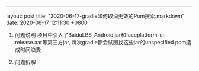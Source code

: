 ---
layout: post
title:  "2020-06-17-gradle如何取消无效的Pom搜索.markdown"
date:   2020-06-17 12:11:30 +0800

1. 问题说明
项目中引入了BaiduLBS_Android.jar和faceplatform-ui-release.aar等第三方jar,
每次gradle都会试图找这些jar的unspecified.pom造成时间浪费

2. 问题拆解






